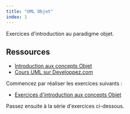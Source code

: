 ```yaml
---
title: "UML Objet"
index: 1
---
```


Exercices d'introduction au paradigme objet.

## Ressources 

- [Introduction aux concepts Objet](https://devoldere.net/ressources/objet/1.Cours%20Concepts_objet.pdf)
- [Cours UML sur Developpez.com](https://laurent-audibert.developpez.com/Cours-UML/?page=diagramme-classes)

Commencez par réaliser les exercices suivants :

- [Exercices d'introduction aux concepts Objet](https://devoldere.net/ressources/objet/2.Exo%20Concepts_objet.pdf)

Passez ensuite à la série d'exercices ci-dessous.
